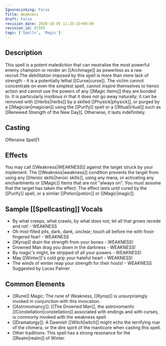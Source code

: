 ```yaml
---
IgnoreLinking: False
Title: Weakness
draft: False
revision_date: 2020-10-05 11:35:15+00:00
revision_id: 81595
tags: ['Spells', 'Magic']
---
```


## Description
This spell is a potent malediction that can neutralise the most powerful enemy champion or render an [[Archmage]] as powerless as a raw recruit.The debilitation imposed by this spell is more than mere lack of strength - it is a potentially lethal [[Curse|curse]]. The victim cannot concentrate on even the simplest spell, cannot inspire themselves to heroic action and cannot use the powers of any [[Magic Items]] they are bonded to.
It is particularly insidious in that it does not go away naturally; it can be removed with [[Herbs|herbs]] by a skilled [[Physick|physick]], or purged by a [[Magician|magician]] using the [[Purify]] spell or a [[Ritual|ritual]] such as [[Renewed Strength of the New Day]]. Otherwise, it lasts indefinitely.
## Casting
Offensive Spell|1
## Effects
You may call [[Weakness|WEAKNESS]] against the target struck by your implement.
The [[Weakness|weakness]] condition prevents the target from using any [[Heroic skills|heroic skills]], using any mana, or activating any enchantments or [[Magic]] Items that are not "always on".
You must assume that the target has taken the effect.
The effect lasts until cured by the [[Purify]] spell, or a similar [[Potion|potion]] or [[Magic|magic]].
## Sample [[Spellcasting]] Vocals
* By what creeps, what crawls, by what does not; let all that grows recede and rot!  - WEAKNESS
* Oh mist-filled pits, dark, dank, unclear; touch all before me with frost-fingered fear! - WEAKNESS
* [[Kyrop]] drain the strength from your bones - WEAKNESS!
* Drowned Man drag you down in the darkness - WEAKNESS!
* By magic's might, be stripped of all your powers - WEAKNESS!
* May [[Winter]]'s cold grip your hateful heart - WEAKNESS!
* The winds of winter reap your strength for their hosts! - WEAKNESS Suggested by Lucas Palmer
## Common Elements
* [[Rune]] Magic: The rune of Weakness, [[Kyrop]] is unsurprisingly invoked in conjunction with this invocation.
* [[Astronomancy]]: [[The Drowned Man]], the astronomantic [[Constellation|constellation]] associated with endings and with curses, is commonly invoked with the weakness spell.
* [[Dramaturgy]]: A Dawnish [[Witch|witch]] might echo the terrifying roar of the chimera, or the dire spirit of the manticore when casting this spell.
* Other traditions: This spell has a strong resonance for the [[Realm|realm]] of Winter.